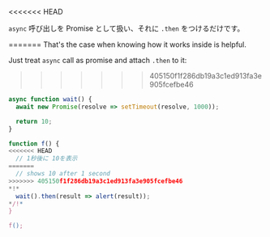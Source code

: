 
<<<<<<< HEAD

`async` 呼び出しを Promise として扱い、それに `.then` をつけるだけです。

=======
That's the case when knowing how it works inside is helpful.

Just treat `async` call as promise and attach `.then` to it:
>>>>>>> 405150f1f286db19a3c1ed913fa3e905fcefbe46
```js run
async function wait() {
  await new Promise(resolve => setTimeout(resolve, 1000));

  return 10;
}

function f() {
<<<<<<< HEAD
  // 1秒後に 10を表示
=======
  // shows 10 after 1 second
>>>>>>> 405150f1f286db19a3c1ed913fa3e905fcefbe46
*!*
  wait().then(result => alert(result));
*/!*
}

f();
```

